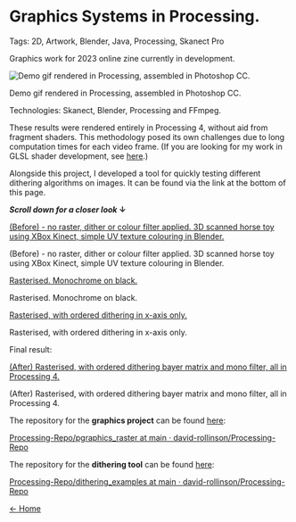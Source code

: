 # Graphics Systems in Processing.

Tags: 2D, Artwork, Blender, Java, Processing, Skanect Pro

Graphics work for 2023 online zine currently in development.

![Demo gif rendered in Processing, assembled in Photoshop CC. ](Graphics%20Systems%20in%20Processing%20d51ad204e94c457f88e61e459099b736/Horse.gif)

Demo gif rendered in Processing, assembled in Photoshop CC. 

Technologies: Skanect, Blender, Processing and FFmpeg. 

These results were rendered entirely in Processing 4, without aid from fragment shaders. This methodology posed its own challenges due to long computation times for each video frame. (If you are looking for my work in GLSL shader development, see [here](https://www.notion.so/GLSL-Shaders-f875cc7d1ac84451af64b7885f120ef0?pvs=21).)

Alongside this project, I developed a tool for quickly testing different dithering algorithms on images. It can be found via the link at the bottom of this page. 

***Scroll down for a closer look* ↓**

[(Before) - no raster, dither or colour filter applied. 3D scanned horse toy using XBox Kinect, simple UV texture colouring in Blender. ](Graphics%20Systems%20in%20Processing%20d51ad204e94c457f88e61e459099b736/horse_colour.mp4)

(Before) - no raster, dither or colour filter applied. 3D scanned horse toy using XBox Kinect, simple UV texture colouring in Blender. 

[Rasterised. Monochrome on black.](Graphics%20Systems%20in%20Processing%20d51ad204e94c457f88e61e459099b736/horse.mp4)

Rasterised. Monochrome on black.

[Rasterised, with ordered dithering in x-axis only. ](Graphics%20Systems%20in%20Processing%20d51ad204e94c457f88e61e459099b736/glitch.mp4)

Rasterised, with ordered dithering in x-axis only. 

Final result:

[(After) Rasterised, with ordered dithering bayer matrix and mono filter, all in Processing 4.](Graphics%20Systems%20in%20Processing%20d51ad204e94c457f88e61e459099b736/yb8x8.mp4)

(After) Rasterised, with ordered dithering bayer matrix and mono filter, all in Processing 4.

The repository for the **graphics project** can be found [here](https://github.com/david-rollinson/Processing-Repo/tree/main/pgraphics_raster):

[Processing-Repo/pgraphics_raster at main · david-rollinson/Processing-Repo](https://github.com/david-rollinson/Processing-Repo/tree/main/pgraphics_raster)

The repository for the **dithering tool** can be found [here](https://github.com/david-rollinson/Processing-Repo/tree/main/dithering_examples):

[Processing-Repo/dithering_examples at main · david-rollinson/Processing-Repo](https://github.com/david-rollinson/Processing-Repo/tree/main/dithering_examples)

[← Home](https://www.notion.so/David-Rollinson-Compiled-Info-077934589fbe40f79015748231abe307?pvs=21)